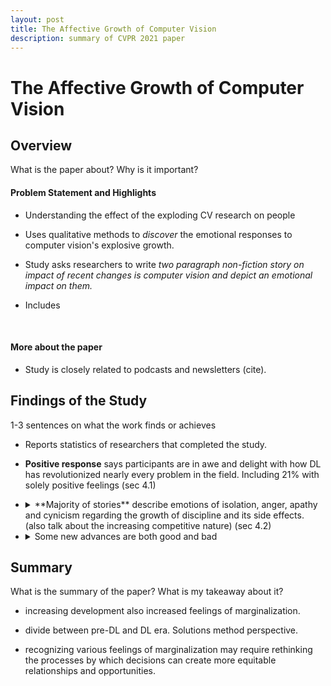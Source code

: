 ```yaml
---
layout: post
title: The Affective Growth of Computer Vision
description: summary of CVPR 2021 paper
---
```


# The Affective Growth of Computer Vision

## Overview

What is the paper about? Why is it important?

#### Problem Statement and Highlights

- Understanding the effect of the exploding CV research on people

- Uses qualitative methods to *discover* the emotional responses to computer vision's explosive growth.

- Study asks researchers to write _two paragraph non-fiction story on impact of recent changes is computer vision and depict an emotional impact on them._

- Includes

<br />

#### More about the paper

- Study is closely related to podcasts and newsletters (cite).

## Findings of the Study

1-3 sentences on what the work finds or achieves

- Reports statistics of researchers that completed the study.

- **Positive response** says participants are in awe and delight with how DL has revolutionized nearly every problem in the field. Including 21% with solely positive feelings (sec 4.1)

- <details><summary>**Majority of stories** describe emotions of isolation, anger, apathy and cynicism regarding the growth of discipline and its side effects. (also talk about the increasing competitive nature) (sec 4.2)</summary>

   - _from scientists to NN technicians_ — people are stuck in deep learning mode of thought

   - *paranoia and fatigue over harmful blackboxes* — uncertainty about social ramifications of the system.

   - _selective amnesia_ — effective erasure of classical techniques before deep learning

   - *feeling left behind —* conferences less and less conducive to junior researchers; feeling of insecurity about celebrity culture; competitive environment making researchers feel unwelcome

   - *marginalizing ethics —* ethics doesn't constitute core topics for a large majority in the field.

   <br />

  </details>

- <details><summary>Some new advances are both good and bad</summary>

   - *newfound opportunities —* students. have more opportunities than ever, and also disregard for such because of vast number of choices

   - *industry reinforcing the DL science —* competitive job market, ill-prepared candidates, frustration over industry funded research problem in academic labs.

   <br />

  </details>

## Summary

What is the summary of the paper? What is my takeaway about it?

- increasing development also increased feelings of marginalization.

- divide between pre-DL and DL era. Solutions method perspective.

- recognizing various feelings of marginalization may require rethinking the processes by which decisions can create more equitable relationships and opportunities.

